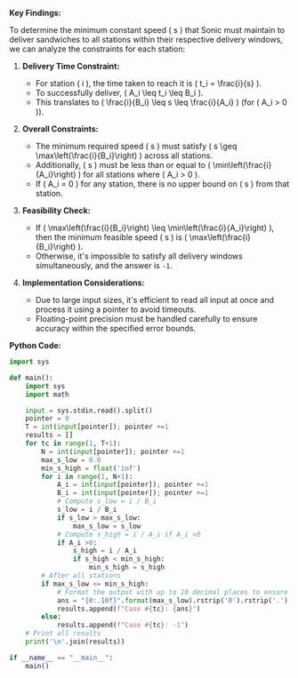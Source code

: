 **Key Findings:**

To determine the minimum constant speed \( s \) that Sonic must maintain to deliver sandwiches to all stations within their respective delivery windows, we can analyze the constraints for each station:

1. **Delivery Time Constraint:**
   - For station \( i \), the time taken to reach it is \( t_i = \frac{i}{s} \).
   - To successfully deliver, \( A_i \leq t_i \leq B_i \).
   - This translates to \( \frac{i}{B_i} \leq s \leq \frac{i}{A_i} \) (for \( A_i > 0 \)).

2. **Overall Constraints:**
   - The minimum required speed \( s \) must satisfy \( s \geq \max\left(\frac{i}{B_i}\right) \) across all stations.
   - Additionally, \( s \) must be less than or equal to \( \min\left(\frac{i}{A_i}\right) \) for all stations where \( A_i > 0 \).
   - If \( A_i = 0 \) for any station, there is no upper bound on \( s \) from that station.

3. **Feasibility Check:**
   - If \( \max\left(\frac{i}{B_i}\right) \leq \min\left(\frac{i}{A_i}\right) \), then the minimum feasible speed \( s \) is \( \max\left(\frac{i}{B_i}\right) \).
   - Otherwise, it's impossible to satisfy all delivery windows simultaneously, and the answer is `-1`.

4. **Implementation Considerations:**
   - Due to large input sizes, it's efficient to read all input at once and process it using a pointer to avoid timeouts.
   - Floating-point precision must be handled carefully to ensure accuracy within the specified error bounds.

**Python Code:**

```python
import sys

def main():
    import sys
    import math

    input = sys.stdin.read().split()
    pointer = 0
    T = int(input[pointer]); pointer +=1
    results = []
    for tc in range(1, T+1):
        N = int(input[pointer]); pointer +=1
        max_s_low = 0.0
        min_s_high = float('inf')
        for i in range(1, N+1):
            A_i = int(input[pointer]); pointer +=1
            B_i = int(input[pointer]); pointer +=1
            # Compute s_low = i / B_i
            s_low = i / B_i
            if s_low > max_s_low:
                max_s_low = s_low
            # Compute s_high = i / A_i if A_i >0
            if A_i >0:
                s_high = i / A_i
                if s_high < min_s_high:
                    min_s_high = s_high
        # After all stations
        if max_s_low <= min_s_high:
            # Format the output with up to 10 decimal places to ensure precision
            ans = "{0:.10f}".format(max_s_low).rstrip('0').rstrip('.')
            results.append(f"Case #{tc}: {ans}")
        else:
            results.append(f"Case #{tc}: -1")
    # Print all results
    print('\n'.join(results))

if __name__ == "__main__":
    main()
```